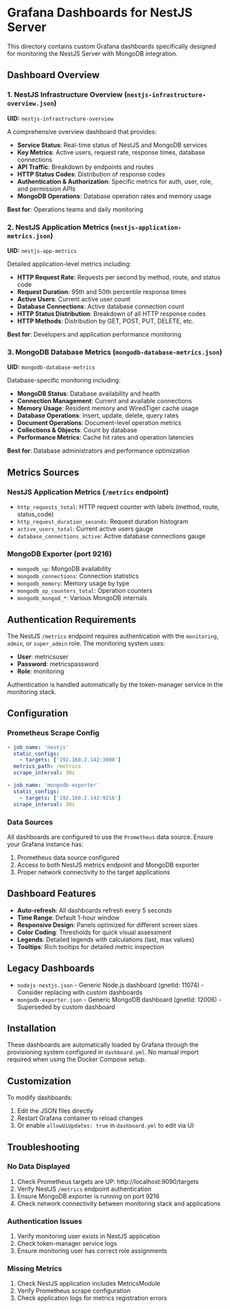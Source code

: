 # Grafana Dashboards for NestJS Server

This directory contains custom Grafana dashboards specifically designed for monitoring the NestJS Server with MongoDB integration.

## Dashboard Overview

### 1. NestJS Infrastructure Overview (`nestjs-infrastructure-overview.json`)
**UID:** `nestjs-infrastructure-overview`

A comprehensive overview dashboard that provides:
- **Service Status**: Real-time status of NestJS and MongoDB services
- **Key Metrics**: Active users, request rate, response times, database connections
- **API Traffic**: Breakdown by endpoints and routes
- **HTTP Status Codes**: Distribution of response codes
- **Authentication & Authorization**: Specific metrics for auth, user, role, and permission APIs
- **MongoDB Operations**: Database operation rates and memory usage

**Best for**: Operations teams and daily monitoring

### 2. NestJS Application Metrics (`nestjs-application-metrics.json`)
**UID:** `nestjs-app-metrics`

Detailed application-level metrics including:
- **HTTP Request Rate**: Requests per second by method, route, and status code
- **Request Duration**: 95th and 50th percentile response times
- **Active Users**: Current active user count
- **Database Connections**: Active database connection count
- **HTTP Status Distribution**: Breakdown of all HTTP response codes
- **HTTP Methods**: Distribution by GET, POST, PUT, DELETE, etc.

**Best for**: Developers and application performance monitoring

### 3. MongoDB Database Metrics (`mongodb-database-metrics.json`)
**UID:** `mongodb-database-metrics`

Database-specific monitoring including:
- **MongoDB Status**: Database availability and health
- **Connection Management**: Current and available connections
- **Memory Usage**: Resident memory and WiredTiger cache usage
- **Database Operations**: Insert, update, delete, query rates
- **Document Operations**: Document-level operation metrics
- **Collections & Objects**: Count by database
- **Performance Metrics**: Cache hit rates and operation latencies

**Best for**: Database administrators and performance optimization

## Metrics Sources

### NestJS Application Metrics (`/metrics` endpoint)
- `http_requests_total`: HTTP request counter with labels (method, route, status_code)
- `http_request_duration_seconds`: Request duration histogram
- `active_users_total`: Current active users gauge
- `database_connections_active`: Active database connections gauge

### MongoDB Exporter (port 9216)
- `mongodb_up`: MongoDB availability
- `mongodb_connections`: Connection statistics
- `mongodb_memory`: Memory usage by type
- `mongodb_op_counters_total`: Operation counters
- `mongodb_mongod_*`: Various MongoDB internals

## Authentication Requirements

The NestJS `/metrics` endpoint requires authentication with the `monitoring`, `admin`, or `super_admin` role. The monitoring system uses:
- **User**: metricsuser
- **Password**: metricspassword
- **Role**: monitoring

Authentication is handled automatically by the token-manager service in the monitoring stack.

## Configuration

### Prometheus Scrape Config
```yaml
- job_name: 'nestjs'
  static_configs:
    - targets: ['192.168.2.142:3000']
  metrics_path: /metrics
  scrape_interval: 30s

- job_name: 'mongodb-exporter'
  static_configs:
    - targets: ['192.168.2.142:9216']
  scrape_interval: 30s
```

### Data Sources
All dashboards are configured to use the `Prometheus` data source. Ensure your Grafana instance has:
1. Prometheus data source configured
2. Access to both NestJS metrics endpoint and MongoDB exporter
3. Proper network connectivity to the target applications

## Dashboard Features

- **Auto-refresh**: All dashboards refresh every 5 seconds
- **Time Range**: Default 1-hour window
- **Responsive Design**: Panels optimized for different screen sizes
- **Color Coding**: Thresholds for quick visual assessment
- **Legends**: Detailed legends with calculations (last, max values)
- **Tooltips**: Rich tooltips for detailed metric inspection

## Legacy Dashboards

- `nodejs-nestjs.json` - Generic Node.js dashboard (gnetId: 11074) - Consider replacing with custom dashboards
- `mongodb-exporter.json` - Generic MongoDB dashboard (gnetId: 12006) - Superseded by custom dashboard

## Installation

These dashboards are automatically loaded by Grafana through the provisioning system configured in `dashboard.yml`. No manual import required when using the Docker Compose setup.

## Customization

To modify dashboards:
1. Edit the JSON files directly
2. Restart Grafana container to reload changes
3. Or enable `allowUiUpdates: true` in `dashboard.yml` to edit via UI

## Troubleshooting

### No Data Displayed
1. Check Prometheus targets are UP: http://localhost:9090/targets
2. Verify NestJS `/metrics` endpoint authentication
3. Ensure MongoDB exporter is running on port 9216
4. Check network connectivity between monitoring stack and applications

### Authentication Issues
1. Verify monitoring user exists in NestJS application
2. Check token-manager service logs
3. Ensure monitoring user has correct role assignments

### Missing Metrics
1. Check NestJS application includes MetricsModule
2. Verify Prometheus scrape configuration
3. Check application logs for metrics registration errors

